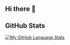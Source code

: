 ## Hi there 👋

## GitHub Stats

[![My GitHub Language Stats](https://github-readme-stats.vercel.app/api/top-langs/?username=alin-radu&langs_count=7&theme=react&bg_color=1F222E&hide_border=true&icon_color=F8D866)]()

<!--
**alin-radu/alin-radu** is a ✨ _special_ ✨ repository because its `README.md` (this file) appears on your GitHub profile.

Here are some ideas to get you started:

- 🔭 I’m currently working on ...
- 🌱 I’m currently learning ...
- 👯 I’m looking to collaborate on ...
- 🤔 I’m looking for help with ...
- 💬 Ask me about ...
- 📫 How to reach me: ...
- 😄 Pronouns: ...
- ⚡ Fun fact: ...
-->
